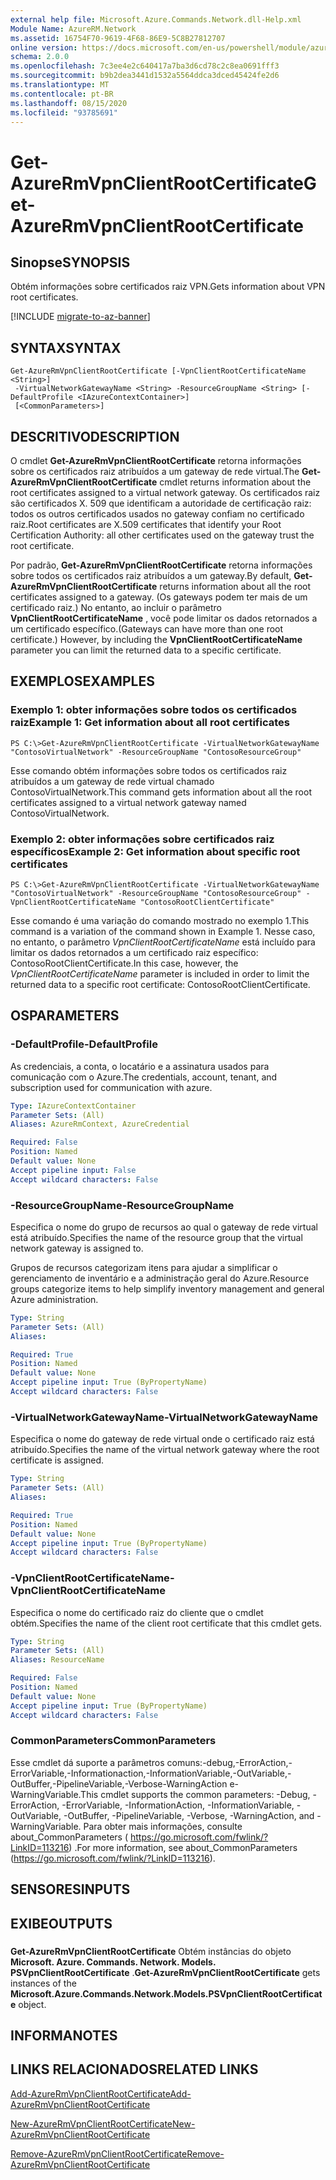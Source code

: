 ```yaml
---
external help file: Microsoft.Azure.Commands.Network.dll-Help.xml
Module Name: AzureRM.Network
ms.assetid: 16754F70-9619-4F68-86E9-5C8B27812707
online version: https://docs.microsoft.com/en-us/powershell/module/azurerm.network/get-azurermvpnclientrootcertificate
schema: 2.0.0
ms.openlocfilehash: 7c3ee4e2c640417a7ba3d6cd78c2c8ea0691fff3
ms.sourcegitcommit: b9b2dea3441d1532a5564ddca3dced45424fe2d6
ms.translationtype: MT
ms.contentlocale: pt-BR
ms.lasthandoff: 08/15/2020
ms.locfileid: "93785691"
---
```

# <span data-ttu-id="2a789-101">Get-AzureRmVpnClientRootCertificate</span><span class="sxs-lookup"><span data-stu-id="2a789-101">Get-AzureRmVpnClientRootCertificate</span></span>

## <span data-ttu-id="2a789-102">Sinopse</span><span class="sxs-lookup"><span data-stu-id="2a789-102">SYNOPSIS</span></span>
<span data-ttu-id="2a789-103">Obtém informações sobre certificados raiz VPN.</span><span class="sxs-lookup"><span data-stu-id="2a789-103">Gets information about VPN root certificates.</span></span>

[!INCLUDE [migrate-to-az-banner](../../includes/migrate-to-az-banner.md)]

## <span data-ttu-id="2a789-104">SYNTAX</span><span class="sxs-lookup"><span data-stu-id="2a789-104">SYNTAX</span></span>

```
Get-AzureRmVpnClientRootCertificate [-VpnClientRootCertificateName <String>]
 -VirtualNetworkGatewayName <String> -ResourceGroupName <String> [-DefaultProfile <IAzureContextContainer>]
 [<CommonParameters>]
```

## <span data-ttu-id="2a789-105">DESCRITIVO</span><span class="sxs-lookup"><span data-stu-id="2a789-105">DESCRIPTION</span></span>
<span data-ttu-id="2a789-106">O cmdlet **Get-AzureRmVpnClientRootCertificate** retorna informações sobre os certificados raiz atribuídos a um gateway de rede virtual.</span><span class="sxs-lookup"><span data-stu-id="2a789-106">The **Get-AzureRmVpnClientRootCertificate** cmdlet returns information about the root certificates assigned to a virtual network gateway.</span></span>
<span data-ttu-id="2a789-107">Os certificados raiz são certificados X. 509 que identificam a autoridade de certificação raiz: todos os outros certificados usados no gateway confiam no certificado raiz.</span><span class="sxs-lookup"><span data-stu-id="2a789-107">Root certificates are X.509 certificates that identify your Root Certification Authority: all other certificates used on the gateway trust the root certificate.</span></span>

<span data-ttu-id="2a789-108">Por padrão, **Get-AzureRmVpnClientRootCertificate** retorna informações sobre todos os certificados raiz atribuídos a um gateway.</span><span class="sxs-lookup"><span data-stu-id="2a789-108">By default, **Get-AzureRmVpnClientRootCertificate** returns information about all the root certificates assigned to a gateway.</span></span>
<span data-ttu-id="2a789-109">(Os gateways podem ter mais de um certificado raiz.) No entanto, ao incluir o parâmetro **VpnClientRootCertificateName** , você pode limitar os dados retornados a um certificado específico.</span><span class="sxs-lookup"><span data-stu-id="2a789-109">(Gateways can have more than one root certificate.) However, by including the **VpnClientRootCertificateName** parameter you can limit the returned data to a specific certificate.</span></span>

## <span data-ttu-id="2a789-110">EXEMPLOS</span><span class="sxs-lookup"><span data-stu-id="2a789-110">EXAMPLES</span></span>

### <span data-ttu-id="2a789-111">Exemplo 1: obter informações sobre todos os certificados raiz</span><span class="sxs-lookup"><span data-stu-id="2a789-111">Example 1: Get information about all root certificates</span></span>
```
PS C:\>Get-AzureRmVpnClientRootCertificate -VirtualNetworkGatewayName "ContosoVirtualNetwork" -ResourceGroupName "ContosoResourceGroup"
```

<span data-ttu-id="2a789-112">Esse comando obtém informações sobre todos os certificados raiz atribuídos a um gateway de rede virtual chamado ContosoVirtualNetwork.</span><span class="sxs-lookup"><span data-stu-id="2a789-112">This command gets information about all the root certificates assigned to a virtual network gateway named ContosoVirtualNetwork.</span></span>

### <span data-ttu-id="2a789-113">Exemplo 2: obter informações sobre certificados raiz específicos</span><span class="sxs-lookup"><span data-stu-id="2a789-113">Example 2: Get information about specific root certificates</span></span>
```
PS C:\>Get-AzureRmVpnClientRootCertificate -VirtualNetworkGatewayName "ContosoVirtualNetwork" -ResourceGroupName "ContosoResourceGroup" -VpnClientRootCertificateName "ContosoRootClientCertificate"
```

<span data-ttu-id="2a789-114">Esse comando é uma variação do comando mostrado no exemplo 1.</span><span class="sxs-lookup"><span data-stu-id="2a789-114">This command is a variation of the command shown in Example 1.</span></span>
<span data-ttu-id="2a789-115">Nesse caso, no entanto, o parâmetro *VpnClientRootCertificateName* está incluído para limitar os dados retornados a um certificado raiz específico: ContosoRootClientCertificate.</span><span class="sxs-lookup"><span data-stu-id="2a789-115">In this case, however, the *VpnClientRootCertificateName* parameter is included in order to limit the returned data to a specific root certificate: ContosoRootClientCertificate.</span></span>

## <span data-ttu-id="2a789-116">OS</span><span class="sxs-lookup"><span data-stu-id="2a789-116">PARAMETERS</span></span>

### <span data-ttu-id="2a789-117">-DefaultProfile</span><span class="sxs-lookup"><span data-stu-id="2a789-117">-DefaultProfile</span></span>
<span data-ttu-id="2a789-118">As credenciais, a conta, o locatário e a assinatura usados para comunicação com o Azure.</span><span class="sxs-lookup"><span data-stu-id="2a789-118">The credentials, account, tenant, and subscription used for communication with azure.</span></span>

```yaml
Type: IAzureContextContainer
Parameter Sets: (All)
Aliases: AzureRmContext, AzureCredential

Required: False
Position: Named
Default value: None
Accept pipeline input: False
Accept wildcard characters: False
```

### <span data-ttu-id="2a789-119">-ResourceGroupName</span><span class="sxs-lookup"><span data-stu-id="2a789-119">-ResourceGroupName</span></span>
<span data-ttu-id="2a789-120">Especifica o nome do grupo de recursos ao qual o gateway de rede virtual está atribuído.</span><span class="sxs-lookup"><span data-stu-id="2a789-120">Specifies the name of the resource group that the virtual network gateway is assigned to.</span></span>

<span data-ttu-id="2a789-121">Grupos de recursos categorizam itens para ajudar a simplificar o gerenciamento de inventário e a administração geral do Azure.</span><span class="sxs-lookup"><span data-stu-id="2a789-121">Resource groups categorize items to help simplify inventory management and general Azure administration.</span></span>

```yaml
Type: String
Parameter Sets: (All)
Aliases: 

Required: True
Position: Named
Default value: None
Accept pipeline input: True (ByPropertyName)
Accept wildcard characters: False
```

### <span data-ttu-id="2a789-122">-VirtualNetworkGatewayName</span><span class="sxs-lookup"><span data-stu-id="2a789-122">-VirtualNetworkGatewayName</span></span>
<span data-ttu-id="2a789-123">Especifica o nome do gateway de rede virtual onde o certificado raiz está atribuído.</span><span class="sxs-lookup"><span data-stu-id="2a789-123">Specifies the name of the virtual network gateway where the root certificate is assigned.</span></span>

```yaml
Type: String
Parameter Sets: (All)
Aliases: 

Required: True
Position: Named
Default value: None
Accept pipeline input: True (ByPropertyName)
Accept wildcard characters: False
```

### <span data-ttu-id="2a789-124">-VpnClientRootCertificateName</span><span class="sxs-lookup"><span data-stu-id="2a789-124">-VpnClientRootCertificateName</span></span>
<span data-ttu-id="2a789-125">Especifica o nome do certificado raiz do cliente que o cmdlet obtém.</span><span class="sxs-lookup"><span data-stu-id="2a789-125">Specifies the name of the client root certificate that this cmdlet gets.</span></span>

```yaml
Type: String
Parameter Sets: (All)
Aliases: ResourceName

Required: False
Position: Named
Default value: None
Accept pipeline input: True (ByPropertyName)
Accept wildcard characters: False
```

### <span data-ttu-id="2a789-126">CommonParameters</span><span class="sxs-lookup"><span data-stu-id="2a789-126">CommonParameters</span></span>
<span data-ttu-id="2a789-127">Esse cmdlet dá suporte a parâmetros comuns:-debug,-ErrorAction,-ErrorVariable,-Informationaction,-InformationVariable,-OutVariable,-OutBuffer,-PipelineVariable,-Verbose-WarningAction e-WarningVariable.</span><span class="sxs-lookup"><span data-stu-id="2a789-127">This cmdlet supports the common parameters: -Debug, -ErrorAction, -ErrorVariable, -InformationAction, -InformationVariable, -OutVariable, -OutBuffer, -PipelineVariable, -Verbose, -WarningAction, and -WarningVariable.</span></span> <span data-ttu-id="2a789-128">Para obter mais informações, consulte about_CommonParameters ( https://go.microsoft.com/fwlink/?LinkID=113216) .</span><span class="sxs-lookup"><span data-stu-id="2a789-128">For more information, see about_CommonParameters (https://go.microsoft.com/fwlink/?LinkID=113216).</span></span>

## <span data-ttu-id="2a789-129">SENSORES</span><span class="sxs-lookup"><span data-stu-id="2a789-129">INPUTS</span></span>

## <span data-ttu-id="2a789-130">EXIBE</span><span class="sxs-lookup"><span data-stu-id="2a789-130">OUTPUTS</span></span>

###  
<span data-ttu-id="2a789-131">**Get-AzureRmVpnClientRootCertificate** Obtém instâncias do objeto **Microsoft. Azure. Commands. Network. Models. PSVpnClientRootCertificate** .</span><span class="sxs-lookup"><span data-stu-id="2a789-131">**Get-AzureRmVpnClientRootCertificate** gets instances of the **Microsoft.Azure.Commands.Network.Models.PSVpnClientRootCertificate** object.</span></span>

## <span data-ttu-id="2a789-132">INFORMA</span><span class="sxs-lookup"><span data-stu-id="2a789-132">NOTES</span></span>

## <span data-ttu-id="2a789-133">LINKS RELACIONADOS</span><span class="sxs-lookup"><span data-stu-id="2a789-133">RELATED LINKS</span></span>

[<span data-ttu-id="2a789-134">Add-AzureRmVpnClientRootCertificate</span><span class="sxs-lookup"><span data-stu-id="2a789-134">Add-AzureRmVpnClientRootCertificate</span></span>](./Add-AzureRmVpnClientRootCertificate.md)

[<span data-ttu-id="2a789-135">New-AzureRmVpnClientRootCertificate</span><span class="sxs-lookup"><span data-stu-id="2a789-135">New-AzureRmVpnClientRootCertificate</span></span>](./New-AzureRmVpnClientRootCertificate.md)

[<span data-ttu-id="2a789-136">Remove-AzureRmVpnClientRootCertificate</span><span class="sxs-lookup"><span data-stu-id="2a789-136">Remove-AzureRmVpnClientRootCertificate</span></span>](./Remove-AzureRmVpnClientRootCertificate.md)



